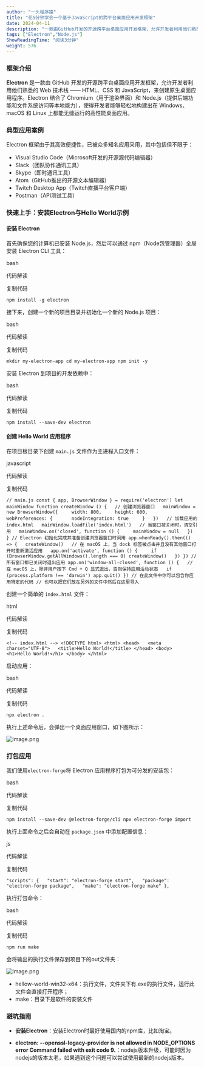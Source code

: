 ```yaml
---
author: "一头程序猿"
title: "花5分钟学会一个基于JavaScript的跨平台桌面应用开发框架"
date: 2024-04-11
description: "一款由GitHub开发的开源跨平台桌面应用开发框架，允许开发者利用他们熟悉的Web技术栈——HTML、CSS和JavaScript，来创建原生桌面应用程序"
tags: ["Electron","Node.js"]
ShowReadingTime: "阅读3分钟"
weight: 576
---
```

### 框架介绍

**Electron** 是一款由 GitHub 开发的开源跨平台桌面应用开发框架，允许开发者利用他们熟悉的 Web 技术栈 —— HTML、CSS 和 JavaScript，来创建原生桌面应用程序。Electron 结合了 Chromium（用于渲染界面）和 Node.js（提供后端功能和文件系统访问等本地能力），使得开发者能够轻松地构建出在 Windows、macOS 和 Linux 上都能无缝运行的高性能桌面应用。

### 典型应用案例

Electron 框架由于其高效便捷性，已被众多知名应用采用，其中包括但不限于：

*   Visual Studio Code（Microsoft开发的开源源代码编辑器）
*   Slack（团队协作通讯工具）
*   Skype（即时通讯工具）
*   Atom（GitHub推出的开源文本编辑器）
*   Twitch Desktop App（Twitch直播平台客户端）
*   Postman（API测试工具）

### 快速上手：安装Electron与Hello World示例

#### 安装 Electron

首先确保您的计算机已安装 Node.js，然后可以通过 npm（Node包管理器）全局安装 Electron CLI 工具：

bash

 代码解读

复制代码

`npm install -g electron`

接下来，创建一个新的项目目录并初始化一个新的 Node.js 项目：

bash

 代码解读

复制代码

`mkdir my-electron-app cd my-electron-app npm init -y`

安装 Electron 到项目的开发依赖中：

bash

 代码解读

复制代码

`npm install --save-dev electron`

#### 创建 Hello World 应用程序

在项目根目录下创建 `main.js` 文件作为主进程入口文件：

javascript

 代码解读

复制代码

`// main.js const { app, BrowserWindow } = require('electron') let mainWindow function createWindow () {   // 创建浏览器窗口   mainWindow = new BrowserWindow({     width: 800,     height: 600,     webPreferences: {       nodeIntegration: true     }   })   // 加载应用的 index.html   mainWindow.loadFile('index.html')   // 当窗口被关闭时，清空引用   mainWindow.on('closed', function () {     mainWindow = null   }) } // Electron 初始化完成并准备创建浏览器窗口时调用 app.whenReady().then(() => {   createWindow()   // 在 macOS 上，当 dock 标签被点击并且没有其他窗口打开时重新激活应用   app.on('activate', function () {     if (BrowserWindow.getAllWindows().length === 0) createWindow()   }) }) // 所有窗口都已关闭时退出应用 app.on('window-all-closed', function () {   // 在 macOS 上，除非用户按下 Cmd + Q 显式退出，否则保持应用活动状态   if (process.platform !== 'darwin') app.quit() }) // 在此文件中你可以包含你应用特定的代码 // 也可以把它们放在另外的文件中然后在这里导入`

创建一个简单的 `index.html` 文件：

html

 代码解读

复制代码

`<!-- index.html --> <!DOCTYPE html> <html> <head>   <meta charset="UTF-8">   <title>Hello World!</title> </head> <body>   <h1>Hello World!</h1> </body> </html>`

启动应用：

bash

 代码解读

复制代码

`npx electron .`

执行上述命令后，会弹出一个桌面应用窗口，如下图所示：

![image.png](https://p6-juejin.byteimg.com/tos-cn-i-k3u1fbpfcp/0c3dd49636e24c8092662a5d82546825~tplv-k3u1fbpfcp-jj-mark:3024:0:0:0:q75.awebp#?w=786&h=592&s=19000&e=png&b=ffffff)

### 打包应用

我们使用`electron-forge`将 Electron 应用程序打包为可分发的安装包：

bash

 代码解读

复制代码

`npm install --save-dev @electron-forge/cli npx electron-forge import`

执行上面命令之后会自动在 `package.json` 中添加配置信息：

js

 代码解读

复制代码

`"scripts": {   "start": "electron-forge start",   "package": "electron-forge package",   "make": "electron-forge make" },`

执行打包命令：

bash

 代码解读

复制代码

`npm run make`

会将输出的执行文件保存到项目下的out文件夹：

![image.png](https://p1-juejin.byteimg.com/tos-cn-i-k3u1fbpfcp/2ceb0bc984474153b7ebf9aa5a5c1cfe~tplv-k3u1fbpfcp-jj-mark:3024:0:0:0:q75.awebp#?w=409&h=73&s=5050&e=png&b=2b2d30)

*   hellow-world-win32-x64：执行文件，文件夹下有.exe的执行文件，运行此文件会直接打开程序；
*   make：目录下是软件的安装文件

### 避坑指南

*   **安装Electron**：安装Electron时最好使用国内的npm库，比如淘宝。
    
*   **electron: --openssl-legacy-provider is not allowed in NODE\_OPTIONS error Command failed with exit code 9.**：nodejs版本升级，可能时因为nodejs的版本太老，如果遇到这个问题可以尝试使用最新的nodejs版本。